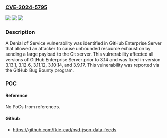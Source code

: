 ### [CVE-2024-5795](https://cve.mitre.org/cgi-bin/cvename.cgi?name=CVE-2024-5795)
![](https://img.shields.io/static/v1?label=Product&message=GitHub%20Enterprise%20Server&color=blue)
![](https://img.shields.io/static/v1?label=Version&message=n%2Fa&color=blue)
![](https://img.shields.io/static/v1?label=Vulnerability&message=CWE-400%20Uncontrolled%20Resource%20Consumption&color=brighgreen)

### Description

A Denial of Service vulnerability was identified in GitHub Enterprise Server that allowed an attacker to cause unbounded resource exhaustion by sending a large payload to the Git server. This vulnerability affected all versions of GitHub Enterprise Server prior to 3.14 and was fixed in version 3.13.1, 3.12.6, 3.11.12, 3.10.14, and 3.9.17. This vulnerability was reported via the GitHub Bug Bounty program.

### POC

#### Reference
No PoCs from references.

#### Github
- https://github.com/fkie-cad/nvd-json-data-feeds

